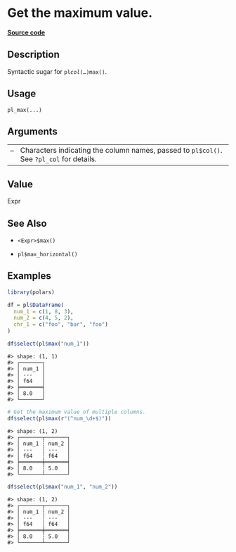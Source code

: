 

# Get the maximum value.

[**Source code**](https://github.com/pola-rs/r-polars/tree/mkdocs-matrial-search-preview/R/functions__lazy.R#L460)

## Description

Syntactic sugar for <code>pl$col(…)$max()</code>.

## Usage

<pre><code class='language-R'>pl_max(...)
</code></pre>

## Arguments

<table>
<tr>
<td style="white-space: nowrap; font-family: monospace; vertical-align: top">
<code id="pl_max_:_...">…</code>
</td>
<td>
Characters indicating the column names, passed to <code>pl$col()</code>.
See <code>?pl_col</code> for details.
</td>
</tr>
</table>

## Value

Expr

## See Also

<ul>
<li>

<code>\<Expr\>$max()</code>

</li>
<li>

<code>pl$max_horizontal()</code>

</li>
</ul>

## Examples

``` r
library(polars)

df = pl$DataFrame(
  num_1 = c(1, 8, 3),
  num_2 = c(4, 5, 2),
  chr_1 = c("foo", "bar", "foo")
)

df$select(pl$max("num_1"))
```

    #> shape: (1, 1)
    #> ┌───────┐
    #> │ num_1 │
    #> │ ---   │
    #> │ f64   │
    #> ╞═══════╡
    #> │ 8.0   │
    #> └───────┘

``` r
# Get the maximum value of multiple columns.
df$select(pl$max(r"(^num_\d+$)"))
```

    #> shape: (1, 2)
    #> ┌───────┬───────┐
    #> │ num_1 ┆ num_2 │
    #> │ ---   ┆ ---   │
    #> │ f64   ┆ f64   │
    #> ╞═══════╪═══════╡
    #> │ 8.0   ┆ 5.0   │
    #> └───────┴───────┘

``` r
df$select(pl$max("num_1", "num_2"))
```

    #> shape: (1, 2)
    #> ┌───────┬───────┐
    #> │ num_1 ┆ num_2 │
    #> │ ---   ┆ ---   │
    #> │ f64   ┆ f64   │
    #> ╞═══════╪═══════╡
    #> │ 8.0   ┆ 5.0   │
    #> └───────┴───────┘
